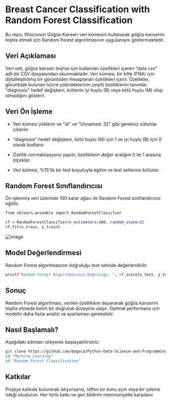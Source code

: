 # Breast Cancer Classification with Random Forest Classification

Bu repo, Wisconsin Göğüs Kanseri veri kümesini kullanarak göğüs kanserini teşhis etmek için Random Forest algoritmasının uygulanışını göstermektedir.



## Veri Açıklaması

Veri seti, göğüs kanseri teşhisi için kullanılan özellikleri içeren "data.csv" adlı bir CSV dosyasından okunmaktadır. Veri kümesi, bir kitle (FNA) için dijitalleştirilmiş bir görüntüden hesaplanan özellikleri içerir. Özellikler, görüntüde bulunan hücre çekirdeklerinin çeşitli özelliklerini tanımlar. "diagnosis" hedef değişkeni, kütlenin iyi huylu (B) veya kötü huylu (M) olup olmadığını gösterir.



## Veri Ön İşleme

- Veri kümesi yüklenir ve "id" ve "Unnamed: 32" gibi gereksiz sütunlar çıkarılır.

- "diagnosis" hedef değişkeni, kötü huylu (M) için 1 ve iyi huylu (B) için 0 olarak kodlanır.

- Özellik normalizasyonu yapılır, özelliklerin değer aralığını 0 ile 1 arasına ölçekler.

- Veri kümesi, %15'lik bir test boyutuyla eğitim ve test setlerine bölünür.



## Random Forest Sınıflandırıcısı

Ön işlenmiş veri üzerinde 100 karar ağacı ile Random Forest sınıflandırıcısı eğitilir.

```bash
from sklearn.ensemble import RandomForestClassifier

rf = RandomForestClassifier(n_estimators=100, random_state=1)
rf.fit(x_train, y_train)
```

![image](https://github.com/dagaca/Python-Data-Science-and-Programming/assets/80363244/7cc03aa4-7866-47a5-9567-c5851085dd6a)


## Model Değerlendirmesi

Random Forest algoritmasının doğruluğu test setinde değerlendirilir.

```bash
print("Random Forest Algoritmasının Doğruluğu: ", rf.score(x_test, y_test))
```



## Sonuç

Random Forest algoritması, verilen özelliklere dayanarak göğüs kanserini teşhis etmede belirli bir doğruluk düzeyine ulaşır. Optimal performans için modelin daha fazla analizi ve ayarlaması gerekebilir.



## Nasıl Başlamalı?

Aşağıdaki adımları izleyerek başlayabilirsiniz:

```bash
git clone https://github.com/dagaca/Python-Data-Science-and-Programming.git
cd "Machine Learning"
cd "Random Forest Classification"
```


## Katkılar

Projeye katkıda bulunmak istiyorsanız, lütfen bir konu açın veya bir çekme isteği oluşturun. Her türlü katkı ve geri bildirim memnuniyetle karşılanır.
